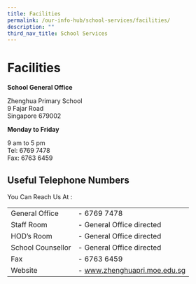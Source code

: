 ```yaml
---
title: Facilities
permalink: /our-info-hub/school-services/facilities/
description: ""
third_nav_title: School Services
---
```

# Facilities

**School General Office**

Zhenghua Primary School    
9 Fajar Road   
Singapore 679002

**Monday to Friday**

9 am to 5 pm    
Tel: 6769 7478    
Fax: 6763 6459

Useful Telephone Numbers
------------------------


You Can Reach Us At :

|                   |                                     |
|-------------------|-------------------------------------|
| General Office    | -        6769 7478                  |
| Staff Room        | -        General Office directed    |
| HOD’s Room        | -        General Office directed    |
| School Counsellor | -        General Office directed    |
| Fax               | -        6763 6459                  |
| Website           | -        <a href="http://www.zhenghuapri.moe.edu.sg/" target="_blank">www.zhenghuapri.moe.edu.sg</a> |
